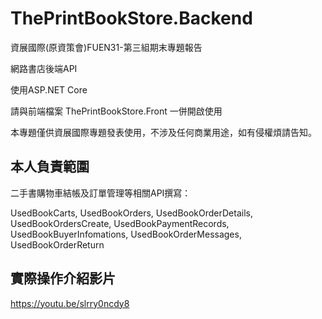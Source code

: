 # ThePrintBookStore.Backend
資展國際(原資策會)FUEN31-第三組期末專題報告

網路書店後端API

使用ASP.NET Core

請與前端檔案 ThePrintBookStore.Front 一併開啟使用

本專題僅供資展國際專題發表使用，不涉及任何商業用途，如有侵權煩請告知。

## 本人負責範圍
二手書購物車結帳及訂單管理等相關API撰寫：

UsedBookCarts, UsedBookOrders, UsedBookOrderDetails, UsedBookOrdersCreate,
UsedBookPaymentRecords, UsedBookBuyerInfomations, 
UsedBookOrderMessages, UsedBookOrderReturn

## 實際操作介紹影片
https://youtu.be/slrry0ncdy8
